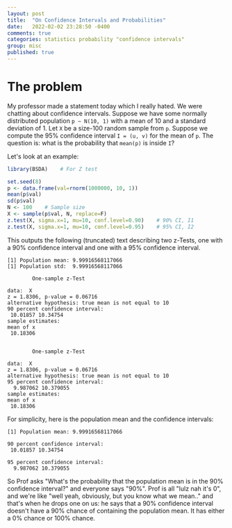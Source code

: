 ```yaml
---
layout: post
title:  "On Confidence Intervals and Probabilities"
date:   2022-02-02 23:28:50 -0400
comments: true
categories: statistics probability "confidence intervals"
group: misc
published: true
---
```


# The problem

My professor made a statement today which I really hated. We were chatting about
confidence intervals. Suppose we have some normally distributed population 
`p ~ N(10, 1)` with a mean of 10 and a standard deviation of 1. Let `X` be a
size-100 random sample from `p`. Suppose we compute the 95% confidence interval
`I = (u, v)` for the mean of `p`. The question is: what is the probability that
`mean(p)` is inside `I`?

Let's look at an example:

```r
library(BSDA)    # For Z test

set.seed(8)
p <- data.frame(val=rnorm(1000000, 10, 1))
mean(p$val)
sd(p$val)
N <- 100    # Sample size
X <- sample(p$val, N, replace=F)
z.test(X, sigma.x=1, mu=10, conf.level=0.90)    # 90% CI, I1
z.test(X, sigma.x=1, mu=10, conf.level=0.95)    # 95% CI, I2
```

This outputs the following (truncated) text describing two z-Tests, one with a 90% confidence interval and one with a 95% confidence interval.

```text
[1] Population mean: 9.99916568117066
[1] Population std:  9.99916568117066

        One-sample z-Test

data:  X
z = 1.8306, p-value = 0.06716
alternative hypothesis: true mean is not equal to 10
90 percent confidence interval:
 10.01857 10.34754
sample estimates:
mean of x 
 10.18306 


        One-sample z-Test

data:  X
z = 1.8306, p-value = 0.06716
alternative hypothesis: true mean is not equal to 10
95 percent confidence interval:
  9.987062 10.379055
sample estimates:
mean of x 
 10.18306 
```

For simplicity, here is the population mean and the confidence intervals:

```text
[1] Population mean: 9.99916568117066

90 percent confidence interval:
 10.01857 10.34754

95 percent confidence interval:
  9.987062 10.379055
```

So Prof asks "What's the probability that the population mean is in the 90%
confidence interval?" and everyone says "90%". Prof is all "lulz nah it's 0",
and we're like "well yeah, obviously, but you know what we mean.." and that's
when he drops one on us: he says that a 90% confidence interval doesn't have a
90% chance of containing the population mean. It has either a 0% chance or 100%
chance.



